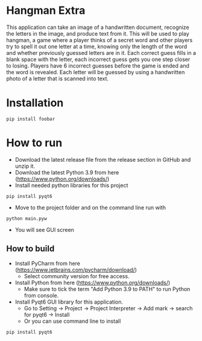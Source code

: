 # Hangman Extra
This application can take an image of a handwritten document, recognize the letters in the image, and produce text from it. This will be used to play hangman, a game where a player thinks of a secret word and other players try to spell it out one letter at a time, knowing only the length of the word and whether previously guessed letters are in it. Each correct guess fills in a blank space with the letter, each incorrect guess gets you one step closer to losing. Players have 6 incorrect guesses before the game is ended and the word is revealed. Each letter will be guessed by using a handwritten photo of a letter that is scanned into text.

# Installation
```
pip install foobar
```

# How to run 
- Download the latest release file from the release section in GitHub and unzip it.
- Download the latest Python 3.9 from here (https://www.python.org/downloads/)
- Install needed python libraries for this project

```
pip install pyqt6
```
- Move to the project folder and on the command line run with
```
python main.pyw
```
- You will see GUI screen


## How to build
- Install PyCharm from here (https://www.jetbrains.com/pycharm/download/)
  - Select community version for free access.
- Install Python from here (https://www.python.org/downloads/)
  - Make sure to tick the term "Add Python 3.9 to PATH" to run Python from console.
- Install Pyqt6 GUI library for this application.
  - Go to Setting -> Project -> Project Interpreter -> Add mark -> search for pyqt6 -> Install
  - Or you can use command line to install
```
pip install pyqt6
```
